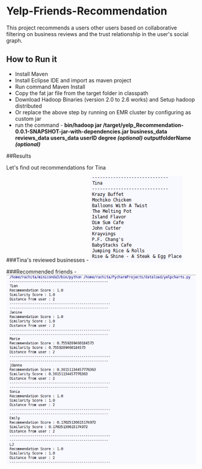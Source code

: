 # Yelp-Friends-Recommendation
This project recommends a users other users based on collaborative filtering on business reviews and the trust relationship in the user's social graph.

## How to Run it
  * Install Maven
  * Install Eclipse IDE and import as maven project
  * Run command Maven Install
  * Copy the fat jar file from the target folder in classpath
  * Download Hadoop Binaries (version 2.0 to 2.6 works) and Setup hadoop distributed
  * Or replace the above step by running on EMR cluster by configuring as custom jar
  * run the command - **bin/hadoop jar /target/yelp_Recommendation-0.0.1-SNAPSHOT-jar-with-dependencies.jar business_data reviews_data users_data userID degree _(optional)_ outputfolderName _(optional)_**
  
##Results

Let's find out recommendations for Tina 

###Tina's reviewed businesses -
![alt text](https://github.com/bansalrachita/Yelp-Friends-Recommendation/blob/master/images/tina.png "Recommendation for user Tina")

###Recommended friends -
![alt text](https://github.com/bansalrachita/Yelp-Friends-Recommendation/blob/master/images/result.png "Recommendations")


